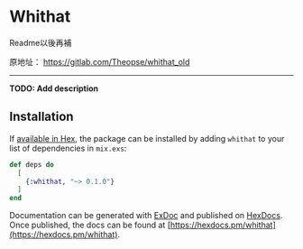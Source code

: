 # Whithat

Readme以後再補

原地址： https://gitlab.com/Theopse/whithat_old

---

**TODO: Add description**

## Installation

If [available in Hex](https://hex.pm/docs/publish), the package can be installed
by adding `whithat` to your list of dependencies in `mix.exs`:

```elixir
def deps do
  [
    {:whithat, "~> 0.1.0"}
  ]
end
```

Documentation can be generated with [ExDoc](https://github.com/elixir-lang/ex_doc)
and published on [HexDocs](https://hexdocs.pm). Once published, the docs can
be found at [https://hexdocs.pm/whithat](https://hexdocs.pm/whithat).

